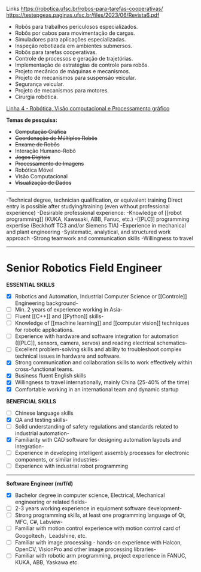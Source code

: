 Links
https://robotica.ufsc.br/robos-para-tarefas-cooperativas/
https://testepgeas.paginas.ufsc.br/files/2023/06/Revista6.pdf

- Robôs para trabalhos periculosos especializados.
- Robôs por cabos para movimentação de cargas.
- Simuladores para aplicações especializadas.
- Inspeção robotizada em ambientes submersos.
- Robôs para tarefas cooperativas.
- Controle de processos e geração de trajetórias.
- Implementação de estratégias de controle para robôs.
- Projeto mecânico de máquinas e mecanismos.
- Projeto de mecanismos para suspensão veicular.
- Segurança veicular.
- Projeto de mecanismos para motores.
- Cirurgia robótica.

[Linha 4 - Robótica, Visão computacional e Processamento gráfico](https://ppgcc.dcc.ufmg.br/linhas-de-pesquisa/#)

**Temas de pesquisa:**

- ~~Computação Gráfica~~
- ~~Coordenação de Múltiplos Robôs~~
- ~~Enxame de Robôs~~
- Interação Humano-Robô
- ~~Jogos Digitais~~
- ~~Processamento de Imagens~~
- Robótica Móvel
- Visão Computacional
- ~~Visualização de Dados~~
-------------------

-Technical degree, technician qualification, or equivalent training
Direct entry is possible after studying/training (even without professional experience)
-Desirable professional experience:
-Knowledge of [[robot programming]] (KUKA, Kawasaki, ABB, Fanuc, etc.)
-[[PLC]] programming expertise (Beckhoff TC3 and/or Siemens TIA)
-Experience in mechanical and plant engineering
-Systematic, analytical, and structured work approach
-Strong teamwork and communication skills
-Willingness to travel


------------------------------------------------------------------------
# Senior Robotics Field Engineer

**ESSENTIAL SKILLS**

- [x] Robotics and Automation, Industrial Computer Science or [[Controle]] Engineering background- 
- [ ] Min. 2 years of experience working in Asia-
- [ ] Fluent [[C++]] and [[Python]] skills- 
- [ ] Knowledge of [[machine learning]] and [[computer vision]] techniques for robotic applications.
- [ ] Experience with hardware and software integration for automation ([[PLC]], sensors, camera, servos) and reading electrical schematics- 
- [ ] Excellent problem-solving skills and ability to troubleshoot complex technical issues in hardware and software.
- [x] Strong communication and collaboration skills to work effectively within cross-functional teams.
- [x] Business fluent English skills
- [x] Willingness to travel internationally, mainly China (25-40% of the time)
- [x] Comfortable working in an international team and dynamic startup

**BENEFICIAL SKILLS**

- [ ] Chinese language skills
- [x] QA and testing skills-
- [ ] Solid understanding of safety regulations and standards related to industrial automation- 
- [x] Familiarity with CAD software for designing automation layouts and integration- 
- [ ] Experience in developing intelligent assembly processes for electronic components, or similar industries-
- [ ] Experience with industrial robot programming

------------------------------

**Software Engineer (m/f/d)**

- [x] Bachelor degree in computer science, Electrical, Mechanical engineering or related fields-
- [ ] 2-3 years working experience in equipment software development-
- [ ] Strong programming skills, at least one programming language of Qt, MFC, C#, Labview-
- [ ] Familiar with motion control experience with motion control card of Googoltech，Leadshine, etc.
- [ ] Familiar with image processing - hands-on experience with Halcon, OpenCV, VisionPro and other image processing libraries- 
- [ ] Familiar with robotic arm programming, project experience in FANUC, KUKA, ABB, Yaskawa etc.